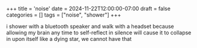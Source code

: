 +++
title = 'noise'
date = 2024-11-22T12:00:00-07:00
draft = false
categories = []
tags = ["noise", "shower"]
+++

i shower with a bluetooth speaker and walk with a headset because allowing my brain any time to self-reflect in silence will cause it to collapse in upon itself like a dying star, we cannot have that